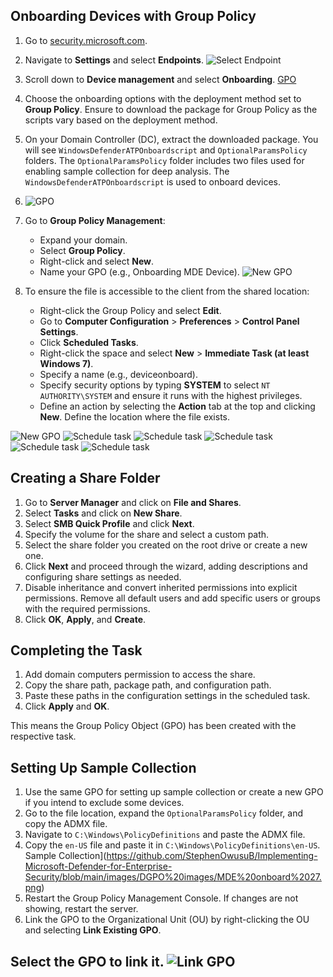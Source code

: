 
## Onboarding Devices with Group Policy

1. Go to [security.microsoft.com](https://security.microsoft.com).
2. Navigate to **Settings** and select **Endpoints**.
![Select Endpoint](https://github.com/StephenOwusuB/Implementing-Microsoft-Defender-for-Enterprise-Security/blob/main/images/DGPO%20images/MDE%20onboard%202.png)
3. Scroll down to **Device management** and select **Onboarding**.
[GPO](https://github.com/StephenOwusuB/Implementing-Microsoft-Defender-for-Enterprise-Security/blob/main/images/DGPO%20images/MDE%20onboard%204.png)
4. Choose the onboarding options with the deployment method set to **Group Policy**. Ensure to download the package for Group Policy as the scripts vary based on the deployment method.
5. On your Domain Controller (DC), extract the downloaded package. You will see `WindowsDefenderATPOnboardscript` and `OptionalParamsPolicy` folders. The `OptionalParamsPolicy` folder includes two files used for enabling sample collection for deep analysis. The `WindowsDefenderATPOnboardscript` is used to onboard devices.
6. ![GPO](https://github.com/StephenOwusuB/Implementing-Microsoft-Defender-for-Enterprise-Security/blob/main/images/DGPO%20images/MDE%20onboard%206.png)
7. Go to **Group Policy Management**:
    - Expand your domain.
    - Select **Group Policy**.
    - Right-click and select **New**.
    - Name your GPO (e.g., Onboarding MDE Device).
![New GPO](https://github.com/StephenOwusuB/Implementing-Microsoft-Defender-for-Enterprise-Security/blob/main/images/DGPO%20images/MDE%20onboard%208.png)

8. To ensure the file is accessible to the client from the shared location:
    - Right-click the Group Policy and select **Edit**.
    - Go to **Computer Configuration** > **Preferences** > **Control Panel Settings**.
    - Click **Scheduled Tasks**.
    - Right-click the space and select **New** > **Immediate Task (at least Windows 7)**.
    - Specify a name (e.g., deviceonboard).
    - Specify security options by typing **SYSTEM** to select `NT AUTHORITY\SYSTEM` and ensure it runs with the highest privileges.
    - Define an action by selecting the **Action** tab at the top and clicking **New**. Define the location where the file exists.

![New GPO](https://github.com/StephenOwusuB/Implementing-Microsoft-Defender-for-Enterprise-Security/blob/main/images/DGPO%20images/MDE%20onboard%209.png)
![Schedule task](https://github.com/StephenOwusuB/Implementing-Microsoft-Defender-for-Enterprise-Security/blob/main/images/DGPO%20images/MDE%20onboard%2010.png)
![Schedule task](https://github.com/StephenOwusuB/Implementing-Microsoft-Defender-for-Enterprise-Security/blob/main/images/DGPO%20images/MDE%20onboard%2011.png)
![Schedule task](https://github.com/StephenOwusuB/Implementing-Microsoft-Defender-for-Enterprise-Security/blob/main/images/DGPO%20images/MDE%20onboard%2012.png)
![Schedule task](https://github.com/StephenOwusuB/Implementing-Microsoft-Defender-for-Enterprise-Security/blob/main/images/DGPO%20images/MDE%20onboard%2013.png)
![Schedule task](https://github.com/StephenOwusuB/Implementing-Microsoft-Defender-for-Enterprise-Security/blob/main/images/DGPO%20images/MDE%20onboard%2026.png)
## Creating a Share Folder

1. Go to **Server Manager** and click on **File and Shares**.
2. Select **Tasks** and click on **New Share**.
3. Select **SMB Quick Profile** and click **Next**.
4. Specify the volume for the share and select a custom path.
5. Select the share folder you created on the root drive or create a new one.
6. Click **Next** and proceed through the wizard, adding descriptions and configuring share settings as needed.
7. Disable inheritance and convert inherited permissions into explicit permissions. Remove all default users and add specific users or groups with the required permissions.
8. Click **OK**, **Apply**, and **Create**.

## Completing the Task

1. Add domain computers permission to access the share.
2. Copy the share path, package path, and configuration path.
3. Paste these paths in the configuration settings in the scheduled task.
4. Click **Apply** and **OK**.

This means the Group Policy Object (GPO) has been created with the respective task.

## Setting Up Sample Collection

1. Use the same GPO for setting up sample collection or create a new GPO if you intend to exclude some devices.
2. Go to the file location, expand the `OptionalParamsPolicy` folder, and copy the ADMX file.
3. Navigate to `C:\Windows\PolicyDefinitions` and paste the ADMX file.
4. Copy the `en-US` file and paste it in `C:\Windows\PolicyDefinitions\en-US`.
   Sample Collection](https://github.com/StephenOwusuB/Implementing-Microsoft-Defender-for-Enterprise-Security/blob/main/images/DGPO%20images/MDE%20onboard%2027.png)
5. Restart the Group Policy Management Console. If changes are not showing, restart the server.
7. Link the GPO to the Organizational Unit (OU) by right-clicking the OU and selecting **Link Existing GPO**.

Select the GPO to link it.
![Link GPO](https://github.com/StephenOwusuB/Implementing-Microsoft-Defender-for-Enterprise-Security/blob/main/images/DGPO%20images/MDE%20onboard%2028.png)
---


